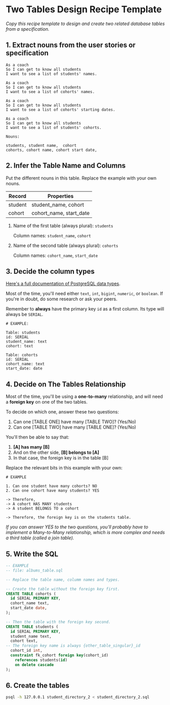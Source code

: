 # Two Tables Design Recipe Template

_Copy this recipe template to design and create two related database tables from a specification._

## 1. Extract nouns from the user stories or specification

```
As a coach
So I can get to know all students
I want to see a list of students' names.

As a coach
So I can get to know all students
I want to see a list of cohorts' names.

As a coach
So I can get to know all students
I want to see a list of cohorts' starting dates.

As a coach
So I can get to know all students
I want to see a list of students' cohorts.
```

```
Nouns:

students, student name,  cohort
cohorts, cohort name, cohort start date,
```

## 2. Infer the Table Name and Columns

Put the different nouns in this table. Replace the example with your own nouns.

| Record                | Properties          |
| --------------------- | ------------------  |
| student               | student_name, cohort
| cohort                | cohort_name, start_date

1. Name of the first table (always plural): `students` 

    Column names: `student_name`, `cohort`

2. Name of the second table (always plural): `cohorts` 

    Column names: `cohort_name`, `start_date`

## 3. Decide the column types

[Here's a full documentation of PostgreSQL data types](https://www.postgresql.org/docs/current/datatype.html).

Most of the time, you'll need either `text`, `int`, `bigint`, `numeric`, or `boolean`. If you're in doubt, do some research or ask your peers.

Remember to **always** have the primary key `id` as a first column. Its type will always be `SERIAL`.

```
# EXAMPLE:

Table: students
id: SERIAL
student_name: text
cohort: text

Table: cohorts
id: SERIAL
cohort_name: text
start_date: date
```

## 4. Decide on The Tables Relationship

Most of the time, you'll be using a **one-to-many** relationship, and will need a **foreign key** on one of the two tables.

To decide on which one, answer these two questions:

1. Can one [TABLE ONE] have many [TABLE TWO]? (Yes/No)
2. Can one [TABLE TWO] have many [TABLE ONE]? (Yes/No)

You'll then be able to say that:

1. **[A] has many [B]**
2. And on the other side, **[B] belongs to [A]**
3. In that case, the foreign key is in the table [B]

Replace the relevant bits in this example with your own:

```
# EXAMPLE

1. Can one student have many cohorts? NO
2. Can one cohort have many students? YES

-> Therefore,
-> A cohort HAS MANY students
-> A student BELONGS TO a cohort

-> Therefore, the foreign key is on the students table.
```

*If you can answer YES to the two questions, you'll probably have to implement a Many-to-Many relationship, which is more complex and needs a third table (called a join table).*

## 5. Write the SQL

```sql
-- EXAMPLE
-- file: albums_table.sql

-- Replace the table name, columm names and types.

-- Create the table without the foreign key first.
CREATE TABLE cohorts (
  id SERIAL PRIMARY KEY,
  cohort_name text,
  start_date date,
);

-- Then the table with the foreign key second.
CREATE TABLE students (
  id SERIAL PRIMARY KEY,
  student_name text,
  cohort text,
-- The foreign key name is always {other_table_singular}_id
  cohort_id int,
  constraint fk_cohort foreign key(cohort_id)
    references students(id)
    on delete cascade
);

```

## 6. Create the tables

```bash
psql -h 127.0.0.1 student_directory_2 < student_directory_2.sql
```